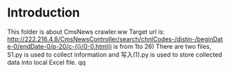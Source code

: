 # Introduction
This folder is about CmsNews crawler.ww
Target url is: http://222.216.4.8/CmsNewsController/search/chnlCodes-/distin-/beginDate-0/endDate-0/p-20/c-{i}/0-0.html(i is from 1to 26)
There are two files, S1.py is used to collect information and 写入(1).py is used to store collected data into local Excel file.
qq
